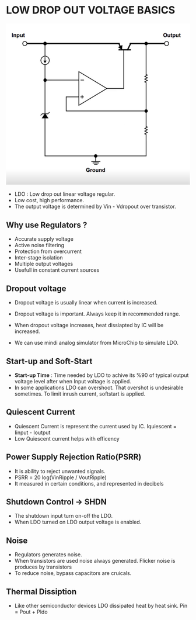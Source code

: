 # LOW DROP OUT VOLTAGE BASICS
![LDO](./Images/LDO.PNG)
- LDO : Low drop out linear voltage regular.
- Low cost, high performance.
- The output voltage is determined by Vin - Vdropout over transistor.

## Why use Regulators ?
- Accurate supply voltage
- Active noise filtering
- Protection from overcurrent
- Inter-stage isolation
- Multiple output voltages
- Usefull in constant current sources

## Dropout voltage
- Dropout voltage is usually linear when current is increased.
- Dropout voltage is important. Always keep it in recommended range.
- When dropout voltage increases, heat dissiapted by IC will be increased.

- We can use mindi analog simulator from MicroChip to simulate LDO.

## Start-up and Soft-Start
- **Start-up Time** : Time needed by LDO to achive its %90 of typical output voltage level after when Input voltage is applied. 
- In some applications LDO can overshoot. That overshot is undesirable sometimes. To limit inrush current, softstart is applied.

## Quiescent Current
- Quiescent Current is represent the current used by IC. Iquiescent = Iinput - Ioutput
- Low Quiescent current helps with efficency

## Power Supply Rejection Ratio(PSRR)
- It is ability to reject unwanted signals.
- PSRR = 20 log(VinRipple / VoutRipple)
- It measured in certain conditions, and represented in decibels

## Shutdown Control -> SHDN
- The shutdown input turn on-off the LDO. 
- When LDO turned on LDO output voltage is enabled.

## Noise
- Regulators generates noise. 
- When transistors are used noise always generated. Flicker noise is produces by transistors
- To reduce noise, bypass capacitors are cruicals.

## Thermal Dissiption
- Like other semiconductor devices LDO dissipated heat by heat sink. Pin = Pout + Pldo